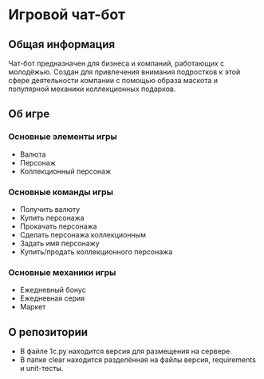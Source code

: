 # Игровой чат-бот
## Общая информация
Чат-бот предназначен для бизнеса и компаний, работающих с молодёжью. 
Создан для привлечения внимания подростков к этой сфере деятельности компании с помощью образа маскота и популярной механики коллекционных подарков.

## Об игре
### Основные элементы игры
- Валюта
- Персонаж
- Коллекционный персонаж

### Основные команды игры
- Получить валюту
- Купить персонажа
- Прокачать персонажа
- Сделать персонажа коллекционным
- Задать имя персонажу
- Купить/продать коллекционного персонажа

### Основные механики игры 
- Ежедневный бонус
- Ежедневная серия
- Маркет

## О репозитории
- В файле 1c.py находится версия для размещения на сервере.
- В папке clear находится разделённая на файлы версия, requirements и unit-тесты.
